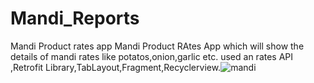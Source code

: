 # Mandi_Reports
Mandi Product rates app 
Mandi Product RAtes App which will show the details of mandi rates like potatos,onion,garlic etc.
used an rates API ,Retrofit Library,TabLayout,Fragment,Recyclerview.![mandi](https://user-images.githubusercontent.com/82798816/174280762-46ef1487-6bd0-4492-bccd-fd1e747ad883.png)

